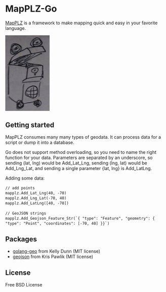 # MapPLZ-Go

[MapPLZ](http://mapplz.com) is a framework to make mapping quick and easy in
your favorite language.

<img src="https://raw.githubusercontent.com/mapmeld/mapplz-go/master/logo.jpg" width="140"/>

## Getting started

MapPLZ consumes many many types of geodata. It can process data for a script or dump
it into a database.

Go does not support method overloading, so you need to name the right function for
your data. Parameters are separated by an underscore, so sending (lat, lng) would be
Add_Lat_Lng, sending (lng, lat) would be Add_Lng_Lat, and sending a single parameter
{lat, lng} is Add_LatLng.

Adding some data:

```
// add points
mapplz.Add_Lat_Lng(40, -70)
mapplz.Add_Lng_Lat(-70, 40)
mapplz.Add_LatLng([40, -70])

// GeoJSON strings
mapplz.Add_Geojson_Feature_Str(`{ "type": "Feature", "geometry": { "type": "Point", "coordinates": [-70, 40] }}`)
```

## Packages

* <a href="https://github.com/kellydunn/golang-geo">golang-geo</a> from Kelly Dunn (MIT license)
* <a href="https://github.com/kpawlik/geojson">geojson</a> from Kris Pawlik (MIT license)

## License

Free BSD License
